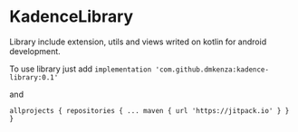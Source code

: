 # KadenceLibrary

Library include extension, utils and views writed on kotlin for android development.

To use library just add 
`implementation 'com.github.dmkenza:kadence-library:0.1'`

and

``allprojects {
		repositories {
			...
			maven { url 'https://jitpack.io' }
		}
	}``
